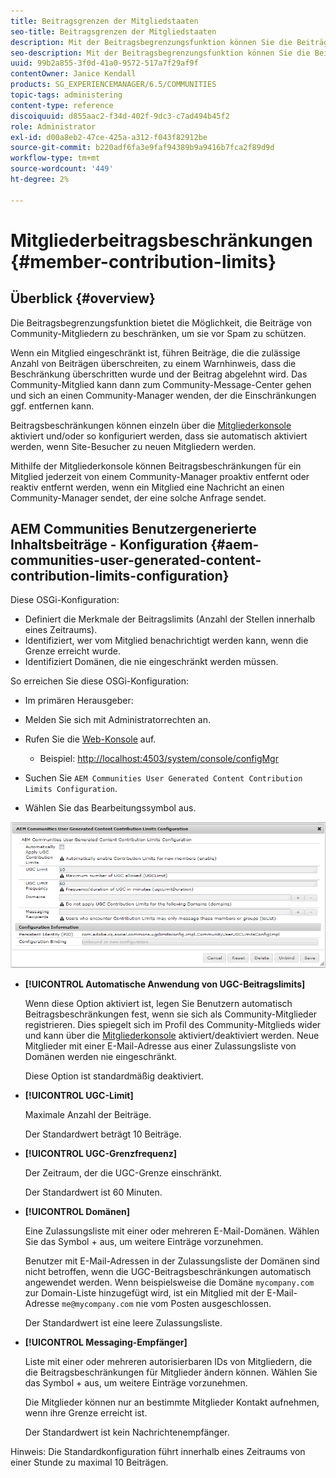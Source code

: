 ```yaml
---
title: Beitragsgrenzen der Mitgliedstaaten
seo-title: Beitragsgrenzen der Mitgliedstaaten
description: Mit der Beitragsbegrenzungsfunktion können Sie die Beiträge zum Schutz vor Spam einschränken
seo-description: Mit der Beitragsbegrenzungsfunktion können Sie die Beiträge zum Schutz vor Spam einschränken
uuid: 99b2a855-3f0d-41a0-9572-517a7f29af9f
contentOwner: Janice Kendall
products: SG_EXPERIENCEMANAGER/6.5/COMMUNITIES
topic-tags: administering
content-type: reference
discoiquuid: d855aac2-f34d-402f-9dc3-c7ad494b45f2
role: Administrator
exl-id: d00a8eb2-47ce-425a-a312-f043f82912be
source-git-commit: b220adf6fa3e9faf94389b9a9416b7fca2f89d9d
workflow-type: tm+mt
source-wordcount: '449'
ht-degree: 2%

---
```


# Mitgliederbeitragsbeschränkungen {#member-contribution-limits}

## Überblick {#overview}

Die Beitragsbegrenzungsfunktion bietet die Möglichkeit, die Beiträge von Community-Mitgliedern zu beschränken, um sie vor Spam zu schützen.

Wenn ein Mitglied eingeschränkt ist, führen Beiträge, die die zulässige Anzahl von Beiträgen überschreiten, zu einem Warnhinweis, dass die Beschränkung überschritten wurde und der Beitrag abgelehnt wird. Das Community-Mitglied kann dann zum Community-Message-Center gehen und sich an einen Community-Manager wenden, der die Einschränkungen ggf. entfernen kann.

Beitragsbeschränkungen können einzeln über die [Mitgliederkonsole](members.md) aktiviert und/oder so konfiguriert werden, dass sie automatisch aktiviert werden, wenn Site-Besucher zu neuen Mitgliedern werden.

Mithilfe der Mitgliederkonsole können Beitragsbeschränkungen für ein Mitglied jederzeit von einem Community-Manager proaktiv entfernt oder reaktiv entfernt werden, wenn ein Mitglied eine Nachricht an einen Community-Manager sendet, der eine solche Anfrage sendet.

## AEM Communities Benutzergenerierte Inhaltsbeiträge - Konfiguration {#aem-communities-user-generated-content-contribution-limits-configuration}

Diese OSGi-Konfiguration:

* Definiert die Merkmale der Beitragslimits (Anzahl der Stellen innerhalb eines Zeitraums).
* Identifiziert, wer vom Mitglied benachrichtigt werden kann, wenn die Grenze erreicht wurde.
* Identifiziert Domänen, die nie eingeschränkt werden müssen.

So erreichen Sie diese OSGi-Konfiguration:

* Im primären Herausgeber:
* Melden Sie sich mit Administratorrechten an.
* Rufen Sie die [Web-Konsole](../../help/sites-deploying/configuring-osgi.md) auf.

   * Beispiel: [http://localhost:4503/system/console/configMgr](http://localhost:4503/system/console/configMgr)

* Suchen Sie `AEM Communities User Generated Content Contribution Limits Configuration`.
* Wählen Sie das Bearbeitungssymbol aus.

![configure-limits](assets/configure-limits.png)

* **[!UICONTROL Automatische Anwendung von UGC-Beitragslimits]**

   Wenn diese Option aktiviert ist, legen Sie Benutzern automatisch Beitragsbeschränkungen fest, wenn sie sich als Community-Mitglieder registrieren. Dies spiegelt sich im Profil des Community-Mitglieds wider und kann über die [Mitgliederkonsole](members.md) aktiviert/deaktiviert werden. Neue Mitglieder mit einer E-Mail-Adresse aus einer Zulassungsliste von Domänen werden nie eingeschränkt.

   Diese Option ist standardmäßig deaktiviert.

* **[!UICONTROL UGC-Limit]**

   Maximale Anzahl der Beiträge.

   Der Standardwert beträgt 10 Beiträge.

* **[!UICONTROL UGC-Grenzfrequenz]**

   Der Zeitraum, der die UGC-Grenze einschränkt.

   Der Standardwert ist 60 Minuten.

* **[!UICONTROL Domänen]**

   Eine Zulassungsliste mit einer oder mehreren E-Mail-Domänen. Wählen Sie das Symbol + aus, um weitere Einträge vorzunehmen.

   Benutzer mit E-Mail-Adressen in der Zulassungsliste der Domänen sind nicht betroffen, wenn die UGC-Beitragsbeschränkungen automatisch angewendet werden. Wenn beispielsweise die Domäne `mycompany.com` zur Domain-Liste hinzugefügt wird, ist ein Mitglied mit der E-Mail-Adresse `me@mycompany.com` nie vom Posten ausgeschlossen.

   Der Standardwert ist eine leere Zulassungsliste.

* **[!UICONTROL Messaging-Empfänger]**

   Liste mit einer oder mehreren autorisierbaren IDs von Mitgliedern, die die Beitragsbeschränkungen für Mitglieder ändern können. Wählen Sie das Symbol + aus, um weitere Einträge vorzunehmen.

   Die Mitglieder können nur an bestimmte Mitglieder Kontakt aufnehmen, wenn ihre Grenze erreicht ist.

   Der Standardwert ist kein Nachrichtenempfänger.

Hinweis: Die Standardkonfiguration führt innerhalb eines Zeitraums von einer Stunde zu maximal 10 Beiträgen.
